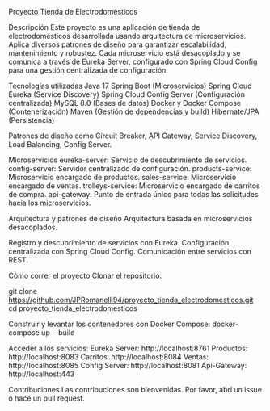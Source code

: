 Proyecto Tienda de Electrodomésticos

Descripción
Este proyecto es una aplicación de tienda de electrodomésticos desarrollada usando arquitectura de microservicios. Aplica diversos patrones de diseño para garantizar escalabilidad, mantenimiento y robustez.
Cada microservicio está desacoplado y se comunica a través de Eureka Server, configurado con Spring Cloud Config para una gestión centralizada de configuración.

Tecnologías utilizadas
Java 17
Spring Boot (Microservicios)
Spring Cloud Eureka (Service Discovery)
Spring Cloud Config Server (Configuración centralizada)
MySQL 8.0 (Bases de datos)
Docker y Docker Compose (Contenerización)
Maven (Gestión de dependencias y build)
Hibernate/JPA (Persistencia)

Patrones de diseño como Circuit Breaker, API Gateway, Service Discovery, Load Balancing, Config Server.

Microservicios
eureka-server: Servicio de descubrimiento de servicios.
config-server: Servidor centralizado de configuración.
products-service: Microservicio encargado de productos.
sales-service: Microservicio encargado de ventas.
trolleys-service: Microservicio encargado de carritos de compra.
api-gateway: Punto de entrada único para todas las solicitudes hacia los microservicios.

Arquitectura y patrones de diseño
Arquitectura basada en microservicios desacoplados.

Registro y descubrimiento de servicios con Eureka.
Configuración centralizada con Spring Cloud Config.
Comunicación entre servicios con REST.

Cómo correr el proyecto
Clonar el repositorio:

git clone https://github.com/JPRomanelli94/proyecto_tienda_electrodomesticos.git
cd proyecto_tienda_electrodomesticos

Construir y levantar los contenedores con Docker Compose:
docker-compose up --build

Acceder a los servicios:
Eureka Server: http://localhost:8761
Productos: http://localhost:8083
Carritos: http://localhost:8084
Ventas: http://localhost:8085
Config Server: http://localhost:8081
Api-Gateway: http://localhost:443

Contribuciones
Las contribuciones son bienvenidas. Por favor, abrí un issue o hacé un pull request.
